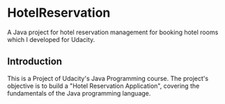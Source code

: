 # HotelReservation
 A Java project for hotel reservation management  for booking hotel rooms which I developed for Udacity.
## Introduction
This is a Project of Udacity's Java Programming course. The project's objective is to build a "Hotel Reservation Application", covering the fundamentals of the Java programming language.
